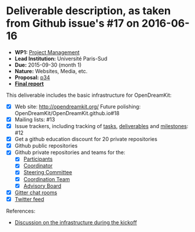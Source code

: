 # Deliverable description, as taken from Github issue's #17 on 2016-06-16

- **WP1:** [Project Management](https://github.com/OpenDreamKit/OpenDreamKit/tree/master/WP1)
- **Lead Institution:** Université Paris-Sud
- **Due:** 2015-09-30 (month 1)
- **Nature:** Websites, Media, etc.
- **Proposal:** [p34](https://github.com/OpenDreamKit/OpenDreamKit/raw/master/Proposal/proposal-www.pdf)
- **[Final report](https://github.com/OpenDreamKit/OpenDreamKit/raw/master/WP1/D1.1/D1.1-basic-project-infrastructure.pdf)**

This deliverable includes the basic infrastructure for OpenDreamKit:
- [x] Web site: http://opendreamkit.org/ 
    Future polishing: OpenDreamKit/OpenDreamKit.github.io#18
- [x] Mailing lists: #13
- [x] Issue trackers, including tracking of [tasks](https://github.com/OpenDreamKit/OpenDreamKit/labels/task?page=3&q=is%3Aopen+label%3Atask), [deliverables](https://github.com/OpenDreamKit/OpenDreamKit/labels/deliverable?page=4&q=is%3Aopen+label%3Adeliverable) and [milestones](https://github.com/OpenDreamKit/OpenDreamKit/milestones): #12
- [x] Get a github education discount for 20 private repositories
- [x] Github public repositories
- [x] Github private repositories and teams for the:
    - [x] [Participants](https://github.com/orgs/OpenDreamKit/teams/participants)
    - [x] [Coordinator](https://github.com/orgs/OpenDreamKit/teams/coordinator)
    - [x] [Steering Committee](https://github.com/orgs/OpenDreamKit/teams/steering-committee)
    - [x] [Coordination Team](https://github.com/orgs/OpenDreamKit/teams/coordination)
    - [x] [Advisory Board](https://github.com/orgs/OpenDreamKit/teams/advisory)
- [x] [Gitter chat rooms](https://gitter.im/OpenDreamKit)
- [x] [Twitter feed](https://twitter.com/opendreamkit)

References:
- [Discussion on the infrastructure during the kickoff](http://opendreamkit.org/meetings/2015-09-02-Kickoff/infrastructure/)

